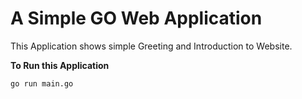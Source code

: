 # A Simple GO Web Application

This Application shows simple Greeting and Introduction to Website.

**To Run this Application**

`go run main.go`
